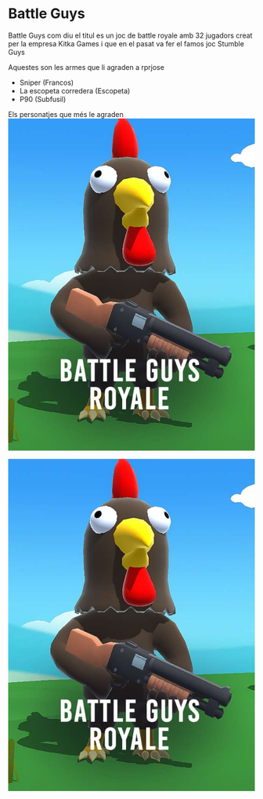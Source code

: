 # Battle Guys
Battle Guys com diu el titul es un joc de battle royale amb 32 jugadors creat per la empresa Kitka Games i que en el pasat va fer el famos joc Stumble Guys


Aquestes son les armes que li agraden a rprjose
- Sniper (Francos)
- La escopeta corredera (Escopeta)
- P90 (Subfusil)


Els personatjes que més le agraden 
![imatge](Imatges/Skinbg.jpeg)

![imatge](Imatges/skinbg.jpeg)



